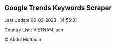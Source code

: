 

## Google Trends Keywords Scraper 
 
Last Update 06-02-2023 , 14:55:31

Country List :
VIETNAM.json



© Abdul Muttaqin 

